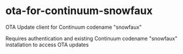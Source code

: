 # ota-for-continuum-snowfaux
OTA Update client for Continuum codename "snowfaux"

Requires authentication and existing Continuum codename "snowfaux" installation to access OTA updates
